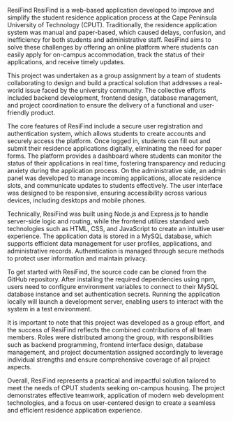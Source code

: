 ResiFind
ResiFind is a web-based application developed to improve and simplify the student residence application process at the Cape Peninsula University of Technology (CPUT). Traditionally, the residence application system was manual and paper-based, which caused delays, confusion, and inefficiency for both students and administrative staff. ResiFind aims to solve these challenges by offering an online platform where students can easily apply for on-campus accommodation, track the status of their applications, and receive timely updates.

This project was undertaken as a group assignment by a team of students collaborating to design and build a practical solution that addresses a real-world issue faced by the university community. The collective efforts included backend development, frontend design, database management, and project coordination to ensure the delivery of a functional and user-friendly product.

The core features of ResiFind include a secure user registration and authentication system, which allows students to create accounts and securely access the platform. Once logged in, students can fill out and submit their residence applications digitally, eliminating the need for paper forms. The platform provides a dashboard where students can monitor the status of their applications in real time, fostering transparency and reducing anxiety during the application process. On the administrative side, an admin panel was developed to manage incoming applications, allocate residence slots, and communicate updates to students effectively. The user interface was designed to be responsive, ensuring accessibility across various devices, including desktops and mobile phones.

Technically, ResiFind was built using Node.js and Express.js to handle server-side logic and routing, while the frontend utilizes standard web technologies such as HTML, CSS, and JavaScript to create an intuitive user experience. The application data is stored in a MySQL database, which supports efficient data management for user profiles, applications, and administrative records. Authentication is managed through secure methods to protect user information and maintain privacy.

To get started with ResiFind, the source code can be cloned from the GitHub repository. After installing the required dependencies using npm, users need to configure environment variables to connect to their MySQL database instance and set authentication secrets. Running the application locally will launch a development server, enabling users to interact with the system in a test environment.

It is important to note that this project was developed as a group effort, and the success of ResiFind reflects the combined contributions of all team members. Roles were distributed among the group, with responsibilities such as backend programming, frontend interface design, database management, and project documentation assigned accordingly to leverage individual strengths and ensure comprehensive coverage of all project aspects.

Overall, ResiFind represents a practical and impactful solution tailored to meet the needs of CPUT students seeking on-campus housing. The project demonstrates effective teamwork, application of modern web development technologies, and a focus on user-centered design to create a seamless and efficient residence application experience.
